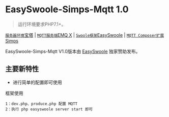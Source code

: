 EasySwoole-Simps-Mqtt 1.0
===============

> 运行环境要求PHP7.1+。

[`服务器环境`宝塔](https://www.bt.cn) | [`MQTT服务端`EMQ X](https://www.emqx.cn/downloads#broker) | [`Swoole框架`EasySwoole](https://www.easyswoole.com/Preface/intro.html) | [`MQTT Composer扩展`Simps](https://mqtt.simps.io/#/)

EasySwoole-Simps-Mqtt V1.0版本由 [EasySwoole](https://www.easyswoole.com/Preface/intro.html) 独家赞助发布。

## 主要新特性

* 进行简单的配置即可使用


框架使用
~~~
1：dev.php、produce.php 配置 MQTT
2：执行 php easyswoole server start 即可
~~~